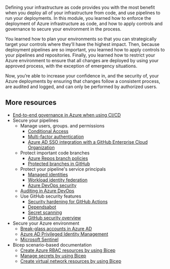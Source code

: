 Defining your infrastructure as code provides you with the most benefit when you deploy all of your infrastructure from code, and use pipelines to run your deployments. In this module, you learned how to enforce the deployment of Azure infrastructure as code, and how to apply controls and governance to secure your environment in the process.

You learned how to plan your environments so that you can strategically target your controls where they’ll have the highest impact. Then, because deployment pipelines are so important, you learned how to apply controls to your pipelines and repositories. Finally, you learned how to restrict your Azure environment to ensure that all changes are deployed by using your approved process, with the exception of emergency situations.

Now, you’re able to increase your confidence in, and the security of, your Azure deployments by ensuring that changes follow a consistent process, are audited and logged, and can only be performed by authorized users.

## More resources

- [End-to-end governance in Azure when using CI/CD](/azure/architecture/example-scenario/governance/end-to-end-governance-in-azure)
- Secure your pipelines
  - Manage users, groups. and permissions
    - [Conditional Access](/azure/active-directory/conditional-access/overview)
    - [Multi-factor authentication](/azure/active-directory/authentication/concept-mfa-howitworks)
    - [Azure AD SSO integration with a GitHub Enterprise Cloud Organization](/azure/active-directory/saas-apps/github-tutorial)
  - Protect important code branches
    - [Azure Repos branch policies](/azure/devops/repos/git/branch-policies)
    - [Protected branches in GitHub](https://docs.github.com/repositories/configuring-branches-and-merges-in-your-repository/defining-the-mergeability-of-pull-requests/about-protected-branches)
  - Protect your pipeline's service principals
    - [Managed identities](/azure/active-directory/managed-identities-azure-resources/overview)
    - [Workload identity federation](/azure/active-directory/develop/workload-identity-federation)
    - [Azure DevOps security](/azure/devops/organizations/security/quick-reference-index-security)
  - [Auditing in Azure DevOps](/azure/devops/organizations/audit/azure-devops-auditing)
  - Use GitHub security features
    - [Security hardening for GitHub Actions](https://docs.github.com//actions/security-guides/security-hardening-for-github-actions)
    - [Dependsabot](https://docs.github.com/code-security/dependabot/dependabot-version-updates/about-dependabot-version-updates)
    - [Secret scanning](https://docs.github.com/code-security/secret-scanning/about-secret-scanning)
    - [GitHub security overview](https://docs.github.com/code-security/security-overview/about-the-security-overview)
- Secure your Azure environment
  - [Break-glass accounts in Azure AD](/azure/active-directory/roles/security-emergency-access)
  - [Azure AD Privileged Identity Management](/azure/active-directory/privileged-identity-management/pim-configure)
  - [Microsoft Sentinel](/azure/sentinel/overview)
- Bicep scenario-based documentation
  - [Create Azure RBAC resources by using Bicep](/azure/azure-resource-manager/bicep/scenarios-rbac)
  - [Manage secrets by using Bicep](/azure/azure-resource-manager/bicep/scenarios-secrets)
  - [Create virtual network resources by using Bicep](/azure/azure-resource-manager/bicep/scenarios-virtual-networks)
